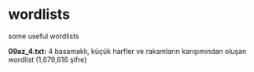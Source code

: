 # wordlists
some useful wordlists

<b>09az_4.txt:</b> 4 basamaklı, küçük harfler ve rakamların karışımından oluşan wordlist (1,679,616 şifre)
